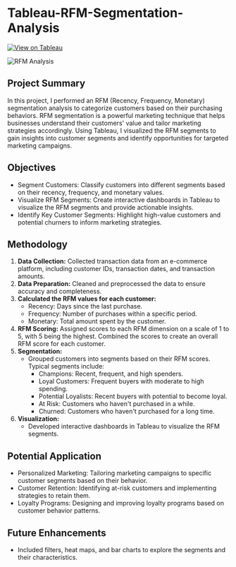 # Tableau-RFM-Segmentation-Analysis

[![View on Tableau](https://img.shields.io/badge/View_on_Tableau-PURPLE?logo=Tableau)](https://public.tableau.com/app/profile/linh.chu3700/viz/E-commerceRFMSegementationAnalysis/RFMSegmentationAnalysis)

![RFM Analysis](https://github.com/user-attachments/assets/0f7a97fa-0b05-438c-9d21-2e82891cfaac)

## Project Summary
In this project, I performed an RFM (Recency, Frequency, Monetary) segmentation analysis to categorize customers based on their purchasing behaviors. RFM segmentation is a powerful marketing technique that helps businesses understand their customers' value and tailor marketing strategies accordingly. Using Tableau, I visualized the RFM segments to gain insights into customer segments and identify opportunities for targeted marketing campaigns.

## Objectives
- Segment Customers: Classify customers into different segments based on their recency, frequency, and monetary values.
- Visualize RFM Segments: Create interactive dashboards in Tableau to visualize the RFM segments and provide actionable insights.
- Identify Key Customer Segments: Highlight high-value customers and potential churners to inform marketing strategies.

## Methodology
1. **Data Collection:** Collected transaction data from an e-commerce platform, including customer IDs, transaction dates, and transaction amounts.
2. **Data Preparation:** Cleaned and preprocessed the data to ensure accuracy and completeness.
3. **Calculated the RFM values for each customer:**
    - Recency: Days since the last purchase.
    - Frequency: Number of purchases within a specific period.
    - Monetary: Total amount spent by the customer.
4. **RFM Scoring:** Assigned scores to each RFM dimension on a scale of 1 to 5, with 5 being the highest. Combined the scores to create an overall RFM score for each customer.
5. **Segmentation:**
    - Grouped customers into segments based on their RFM scores. Typical segments include:
        - Champions: Recent, frequent, and high spenders.
        - Loyal Customers: Frequent buyers with moderate to high spending.
        - Potential Loyalists: Recent buyers with potential to become loyal.
        - At Risk: Customers who haven't purchased in a while.
        - Churned: Customers who haven't purchased for a long time.
6. **Visualization:**
    - Developed interactive dashboards in Tableau to visualize the RFM segments.

## Potential Application
- Personalized Marketing: Tailoring marketing campaigns to specific customer segments based on their behavior.
- Customer Retention: Identifying at-risk customers and implementing strategies to retain them.
- Loyalty Programs: Designing and improving loyalty programs based on customer behavior patterns.

## Future Enhancements
- Included filters, heat maps, and bar charts to explore the segments and their characteristics.
